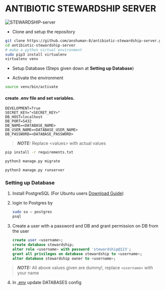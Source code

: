 # ANTIBIOTIC STEWARDSHIP SERVER
![STEWARDSHIP-server](https://github.com/anshuman-8/antibiotic-stewardship-server/assets/90995338/4559b2c3-6623-40e5-9cf0-c71df04a845f)

- Clone and setup the repository
```bash
git clone https://github.com/anshuman-8/antibiotic-stewardship-server.git # clone the repo
cd antibiotic-stewardship-server
# make a python virtual environment
sudo pip3 install virtualenv 
virtualenv venv 
```
- Setup Database (Steps given down at **Setting up Database**)

- Activate the environment
```bash
source venv/bin/activate
```
#### create .env file and set variables.

```env
DEVELOPMENT=True
SECRET_KEY="<SECRET_KEY>"
DB_HOST=localhost
DB_PORT=5432
DB_NAME=<DATABASE_NAME>
DB_USER_NAME=<DATABASE_USER_NAME>
DB_PASSWORD=<DATABASE_PASSWORD>

```

> **_NOTE:_** Replace <<v>values> with actual values

```bash
pip install -r requirements.txt
```
```bash
python3 manage.py migrate
```
```bash
python3 manage.py runserver
```

### Setting up Database

1. Install PostgreSQL (For Ubuntu users [Download Guide](https://cloudinfrastructureservices.co.uk/how-to-install-postgresql-on-ubuntu-22-04-server/))

2. login to Postgres by 
    ```bash
    sudo su — postgres
    psql
    ```

3. Create a user with a password and DB and grant permission on DB from the user
    ```sql
    create user <username>;
    create database stewardship;
    alter role <username> with password 'stewardship@123';
    grant all privileges on database stewardship to <username>;
    alter database stewardship owner to <username>;
    ```
> **_NOTE:_** All above values given are dummy!, replace `<username>` with your name

4. In [.env](./.env) update DATABASES config

